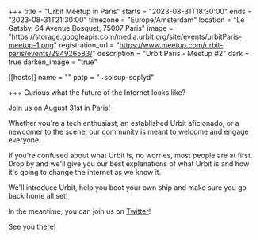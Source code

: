 +++
title = "Urbit Meetup in Paris"
starts = "2023-08-31T18:30:00"
ends = "2023-08-31T21:30:00"
timezone = "Europe/Amsterdam"
location = "Le Gatsby, 64 Avenue Bosquet, 75007 Paris"
image = "https://storage.googleapis.com/media.urbit.org/site/events/urbitParis-meetup-1.png"
registration_url = "https://www.meetup.com/urbit-paris/events/294926583/"
description = "Urbit Paris - Meetup #2"
dark = true
darken_image = "true"

[[hosts]]
name = ""
patp = "~solsup-soplyd"

+++
Curious what the future of the Internet looks like?

Join us on August 31st in Paris!

Whether you're a tech enthusiast, an established Urbit aficionado, or a newcomer to the scene, our community is meant to welcome and engage everyone.

If you're confused about what Urbit is, no worries, most people are at first. Drop by and we'll give you our best explanations of what Urbit is and how it's going to change the internet as we know it.

We'll introduce Urbit, help you boot your own ship and make sure you go back home all set!

In the meantime, you can join us on [Twitter](https://wwww.twitter.com/urbitparis)!

See you there!